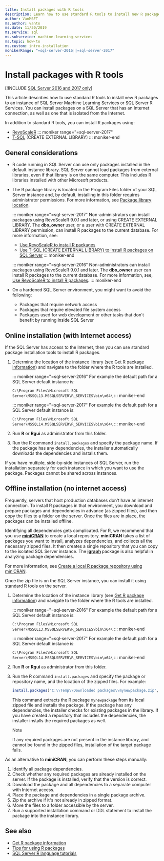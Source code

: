 ```yaml
---
title: Install packages with R tools
description: Learn how to use standard R tools to install new R packages to an instance of SQL Server Machine Learning Services or SQL Server R Services.
author: VanMSFT
ms.author: vanto
ms.date: 11/20/2019
ms.service: sql
ms.subservice: machine-learning-services
ms.topic: how-to
ms.custom: intro-installation
monikerRange: "=sql-server-2016||=sql-server-2017"
---
```


# Install packages with R tools

[!INCLUDE [SQL Server 2016 and 2017 only](../../includes/applies-to-version/sqlserver2016-2017-only.md)]

This article describes how to use standard R tools to install new R packages to an instance of SQL Server Machine Learning Services or SQL Server R Services. You can install packages on a SQL Server that has an Internet connection, as well as one that is isolated from the Internet.

In addition to standard R tools, you can install R packages using:

+ [RevoScaleR](install-r-packages-with-revoscaler.md)
::: moniker range="=sql-server-2017"
+ [T-SQL](install-r-packages-with-tsql.md) (CREATE EXTERNAL LIBRARY)
::: moniker-end

## General considerations

+ R code running in SQL Server can use only packages installed in the default instance library. SQL Server cannot load packages from external libraries, even if that library is on the same computer.
This includes R libraries installed with other Microsoft products.

+ The R package library is located in the Program Files folder of your SQL Server instance and, by default, installing in this folder requires administrator permissions. For more information, see [Package library location](../package-management/r-package-information.md#default-r-library-location).

  ::: moniker range="=sql-server-2017"
  Non-administrators can install packages using RevoScaleR 9.0.1 and later, or using CREATE EXTERNAL LIBRARY. The **dbo_owner** user, or a user with CREATE EXTERNAL LIBRARY permission, can install R packages to the current database. For more information, see:
  + [Use RevoScaleR to install R packages](install-r-packages-with-revoscaler.md)
  + [Use T-SQL (CREATE EXTERNAL LIBRARY) to install R packages on SQL Server](install-r-packages-with-tsql.md)
  ::: moniker-end

  ::: moniker range="=sql-server-2016"
  Non-administrators can install packages using RevoScaleR 9.0.1 and later. The **dbo_owner** user can install R packages to the current database. For more information, see, [Use RevoScaleR to install R packages](install-r-packages-with-revoscaler.md).
  ::: moniker-end

+ On a hardened SQL Server environment, you might want to avoid the following:
  + Packages that require network access
  + Packages that require elevated file system access
  + Packages used for web development or other tasks that don't benefit by running inside SQL Server

## Online installation (with Internet access)

If the SQL Server has access to the Internet, then you can use standard package installation tools to install R packages.

1. Determine the location of the instance library (see [Get R package information](../package-management/r-package-information.md)) and navigate to the folder where the R tools are installed.

   ::: moniker range="=sql-server-2016"
   For example the default path for a SQL Server default instance is:

   `C:\Program Files\Microsoft SQL Server\MSSQL13.MSSQLSERVER\R_SERVICES\bin\x64\`
   ::: moniker-end

   ::: moniker range="=sql-server-2017"
   For example the default path for a SQL Server default instance is:

   `C:\Program Files\Microsoft SQL Server\MSSQL14.MSSQLSERVER\R_SERVICES\bin\x64\`
   ::: moniker-end

1. Run **R** or **Rgui** as administrator from this folder.

1. Run the R command `install.packages` and specify the package name. If the package has any dependencies, the installer automatically downloads the dependencies and installs them.

If you have multiple, side-by-side instances of SQL Server, run the installation separately for each instance in which you want to use the package. Packages cannot be shared across instances.

## <a name = "bkmk_offlineInstall"></a> Offline installation (no internet access)

Frequently, servers that host production databases don't have an internet connection. To install R packages in that environment, you download and prepare packages and dependencies in advance (as zipped files), and then copy the files to a folder on the server. Once the files are in place, the packages can be installed offline.

Identifying all dependencies gets complicated. For R, we recommend that you use [**miniCRAN**](https://andrie.github.io/miniCRAN/) to create a local repository.
**miniCRAN** takes a list of packages you want to install, analyzes dependencies, and collects all the necessary zipped files. It then creates a single repository that you can copy to the isolated SQL Server instance. The [**igraph**](https://igraph.org/r/) package is also helpful in analyzing package dependencies.

For more information, see [Create a local R package repository using miniCRAN](create-a-local-package-repository-using-minicran.md).

Once the zip file is on the SQL Server instance, you can install it using standard R tools on the server.

1. Determine the location of the instance library (see [Get R package information](../package-management/r-package-information.md)) and navigate to the folder where the R tools are installed. 

   ::: moniker range="=sql-server-2016"
   For example the default path for a SQL Server default instance is:

   `C:\Program Files\Microsoft SQL Server\MSSQL13.MSSQLSERVER\R_SERVICES\bin\x64\`
   ::: moniker-end

   ::: moniker range="=sql-server-2017"
   For example the default path for a SQL Server default instance is:

   `C:\Program Files\Microsoft SQL Server\MSSQL14.MSSQLSERVER\R_SERVICES\bin\x64\`
   ::: moniker-end

1. Run **R** or **Rgui** as administrator from this folder.

1. Run the R command `install.packages` and specify the package or repository name, and the location of the zipped files. For example:

   ```R
   install.packages("C:\\Temp\\Downloaded packages\\mynewpackage.zip", repos=NULL)
   ```

   This command extracts the R package `mynewpackage` from its local zipped file and installs the package. If the package has any dependencies, the installer checks for existing packages in the library. If you have created a repository that includes the dependencies, the installer installs the required packages as well.

   > [!NOTE]
   > If any required packages are not present in the instance library, and cannot be found in the zipped files, installation of the target package fails.

As an alternative to **miniCRAN**, you can perform these steps manually:

1. Identify all package dependencies.
1. Check whether any required packages are already installed on the server. If the package is installed, verify that the version is correct.
1. Download the package and all dependencies to a separate computer with Internet access.
1. Place the package and dependencies in a single package archive.
1. Zip the archive if it's not already in zipped format.
1. Move the files to a folder accessible by the server.
1. Run a supported installation command or DDL statement to install the package into the instance library.

## See also

+ [Get R package information](r-package-information.md)
+ [Tips for using R packages](tips-for-using-r-packages.md)
+ [SQL Server R language tutorials](../tutorials/r-tutorials.md)
